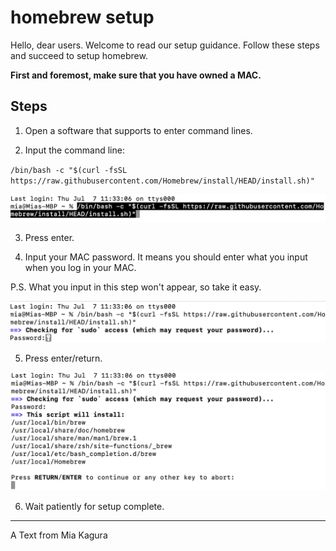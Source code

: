 # homebrew setup

Hello, dear users. Welcome to read our setup guidance. Follow these steps and succeed to setup homebrew.

**First and foremost, make sure that you have owned a MAC.**



## Steps

1. Open a software that supports to enter command lines.
 
2. Input the command line:

`/bin/bash -c "$(curl -fsSL https://raw.githubusercontent.com/Homebrew/install/HEAD/install.sh)"`


 ![Setup-homebrew-step2](./images/setup-homebrew-step2.png)
 
3. Press enter.

4. Input your MAC password. It means you should enter what you input when you log in your MAC.

P.S. What you input in this step won't appear, so take it easy.

 ![Setup-homebrew-step4](./images/setup-homebrew-step4.png)
 
5. Press enter/return.

 ![Setup-homebrew-step5](./images/setup-homebrew-step5.png)
 
6. Wait patiently for setup complete.


---

A Text from Mia Kagura
